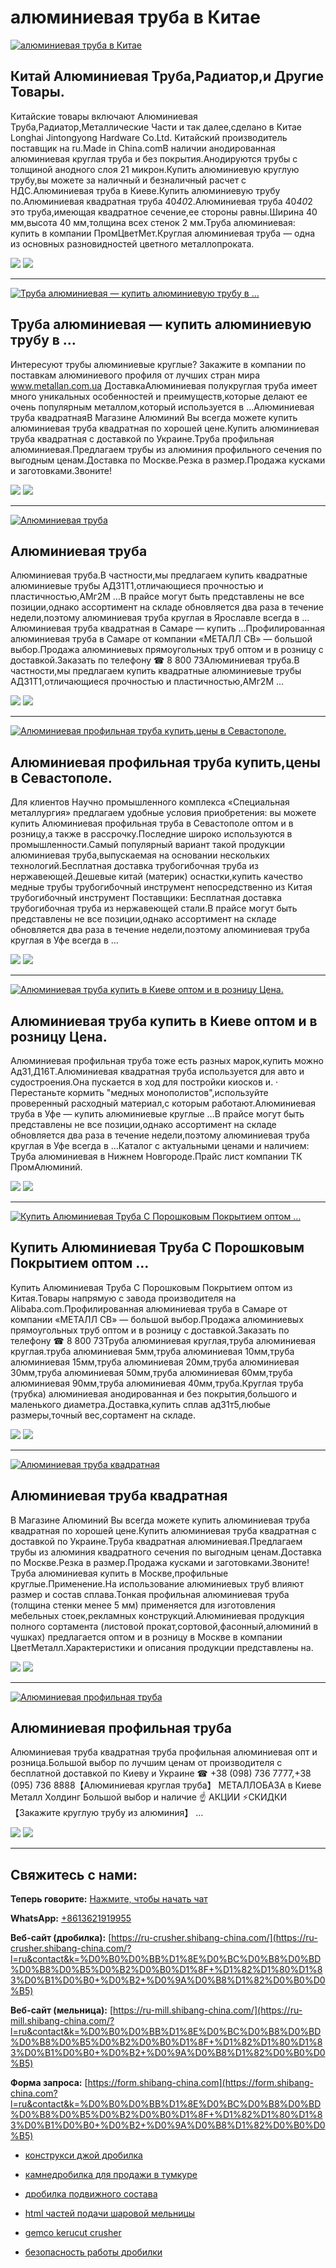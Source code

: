 # алюминиевая труба в Китае

<a href="https://swt.shibang-china.com/?l=ru&img&k=%D0%B0%D0%BB%D1%8E%D0%BC%D0%B8%D0%BD%D0%B8%D0%B5%D0%B2%D0%B0%D1%8F+%D1%82%D1%80%D1%83%D0%B1%D0%B0+%D0%B2+%D0%9A%D0%B8%D1%82%D0%B0%D0%B5" target="_blank">![алюминиевая труба в Китае](http://static.shibang-china.com/all-800x300/829.jpg)</a>

## Китай Алюминиевая Труба,Радиатор,и Другие Товары.
Китайские товары включают Алюминиевая Труба,Радиатор,Металлические Части и так далее,сделано в Китае Longhai Jintongyong Hardware Co.Ltd. Китайский производитель поставщик на ru.Made in China.comВ наличии анодированная алюминиевая круглая труба и без покрытия.Анодируются трубы с толщиной анодного слоя 21 микрон.Купить алюминиевую круглую трубу,вы можете за наличный и безналичный расчет с НДС.Алюминиевая труба в Киеве.Купить алюминиевую трубу по.Алюминиевая квадратная труба 40*40*2.Алюминиевая труба 40*40*2 это труба,имеющая квадратное сечение,ее стороны равны.Ширина 40 мм,высота 40 мм,толщина всех стенок 2 мм.Труба алюминиевая: купить в компании ПромЦветМет.Круглая алюминиевая труба — одна из основных разновидностей цветного металлопроката.


<a href="https://whatsapp.shibangsoft.com/WhatsApp.php" target="_blank" title="WhatsApp">![](http://static.shibang-china.com/icon/whatsapp.png)</a> <a href="https://swt.shibang-china.com/?l=ru&icon&k=%D0%B0%D0%BB%D1%8E%D0%BC%D0%B8%D0%BD%D0%B8%D0%B5%D0%B2%D0%B0%D1%8F+%D1%82%D1%80%D1%83%D0%B1%D0%B0+%D0%B2+%D0%9A%D0%B8%D1%82%D0%B0%D0%B5" target="_blank">![](http://static.shibang-china.com/icon/chat-ru.png)</a>

---

<a href="https://swt.shibang-china.com/?l=ru&img&k=%D0%B0%D0%BB%D1%8E%D0%BC%D0%B8%D0%BD%D0%B8%D0%B5%D0%B2%D0%B0%D1%8F+%D1%82%D1%80%D1%83%D0%B1%D0%B0+%D0%B2+%D0%9A%D0%B8%D1%82%D0%B0%D0%B5" target="_blank">![Труба алюминиевая — купить алюминиевую трубу в …](http://static.shibang-china.com/all-800x300/1221.jpg)</a>

## Труба алюминиевая — купить алюминиевую трубу в …
Интересуют трубы алюминиевые круглые? Закажите в компании по поставкам алюминиевого профиля от лучших стран мира www.metallan.com.ua ДоставкаАлюминиевая полукруглая труба имеет много уникальных особенностей и преимуществ,которые делают ее очень популярным металлом,который используется в …Алюминиевая труба квадратнаяВ Магазине Алюминий Вы всегда можете купить алюминиевая труба квадратная по хорошей цене.Купить алюминиевая труба квадратная с доставкой по Украине.Труба профильная алюминиевая.Предлагаем трубы из алюминия профильного сечения по выгодным ценам.Доставка по Москве.Резка в размер.Продажа кусками и заготовками.Звоните!


<a href="https://whatsapp.shibangsoft.com/WhatsApp.php" target="_blank" title="WhatsApp">![](http://static.shibang-china.com/icon/whatsapp.png)</a> <a href="https://swt.shibang-china.com/?l=ru&icon&k=%D0%B0%D0%BB%D1%8E%D0%BC%D0%B8%D0%BD%D0%B8%D0%B5%D0%B2%D0%B0%D1%8F+%D1%82%D1%80%D1%83%D0%B1%D0%B0+%D0%B2+%D0%9A%D0%B8%D1%82%D0%B0%D0%B5" target="_blank">![](http://static.shibang-china.com/icon/chat-ru.png)</a>

---

<a href="https://swt.shibang-china.com/?l=ru&img&k=%D0%B0%D0%BB%D1%8E%D0%BC%D0%B8%D0%BD%D0%B8%D0%B5%D0%B2%D0%B0%D1%8F+%D1%82%D1%80%D1%83%D0%B1%D0%B0+%D0%B2+%D0%9A%D0%B8%D1%82%D0%B0%D0%B5" target="_blank">![Алюминиевая труба](http://static.shibang-china.com/all-800x300/859.jpg)</a>

## Алюминиевая труба
Алюминиевая труба.В частности,мы предлагаем купить квадратные алюминиевые трубы АД31Т1,отличающиеся прочностью и пластичностью,АМг2М …В прайсе могут быть представлены не все позиции,однако ассортимент на складе обновляется два раза в течение недели,поэтому алюминиевая труба круглая в Ярославле всегда в …Алюминиевая труба квадратная в Самаре — купить …Профилированная алюминиевая труба в Самаре от компании &#171;МЕТАЛЛ СВ&#187; — большой выбор.Продажа алюминиевых прямоугольных труб оптом и в розницу с доставкой.Заказать по телефону ☎ 8 800 73Алюминиевая труба.В частности,мы предлагаем купить квадратные алюминиевые трубы АД31Т1,отличающиеся прочностью и пластичностью,АМг2М …


<a href="https://whatsapp.shibangsoft.com/WhatsApp.php" target="_blank" title="WhatsApp">![](http://static.shibang-china.com/icon/whatsapp.png)</a> <a href="https://swt.shibang-china.com/?l=ru&icon&k=%D0%B0%D0%BB%D1%8E%D0%BC%D0%B8%D0%BD%D0%B8%D0%B5%D0%B2%D0%B0%D1%8F+%D1%82%D1%80%D1%83%D0%B1%D0%B0+%D0%B2+%D0%9A%D0%B8%D1%82%D0%B0%D0%B5" target="_blank">![](http://static.shibang-china.com/icon/chat-ru.png)</a>

---

<a href="https://swt.shibang-china.com/?l=ru&img&k=%D0%B0%D0%BB%D1%8E%D0%BC%D0%B8%D0%BD%D0%B8%D0%B5%D0%B2%D0%B0%D1%8F+%D1%82%D1%80%D1%83%D0%B1%D0%B0+%D0%B2+%D0%9A%D0%B8%D1%82%D0%B0%D0%B5" target="_blank">![Алюминиевая профильная труба купить,цены в Севастополе.](http://static.shibang-china.com/all-800x300/1525.jpg)</a>

## Алюминиевая профильная труба купить,цены в Севастополе.
Для клиентов Научно промышленного комплекса &#171;Специальная металлургия&#187; предлагаем удобные условия приобретения: вы можете купить Алюминиевая профильная труба в Севастополе оптом и в розницу,а также в рассрочку.Последние широко используются в промышленности.Самый популярный вариант такой продукции алюминиевая труба,выпускаемая на основании нескольких технологий.Бесплатная доставка трубогибочная труба из нержавеющей.Дешевые китай (материк) оснастки,купить качество медные трубы трубогибочный инструмент непосредственно из Китая трубогибочный инструмент Поставщики: Бесплатная доставка трубогибочная труба из нержавеющей стали.В прайсе могут быть представлены не все позиции,однако ассортимент на складе обновляется два раза в течение недели,поэтому алюминиевая труба круглая в Уфе всегда в …


<a href="https://whatsapp.shibangsoft.com/WhatsApp.php" target="_blank" title="WhatsApp">![](http://static.shibang-china.com/icon/whatsapp.png)</a> <a href="https://swt.shibang-china.com/?l=ru&icon&k=%D0%B0%D0%BB%D1%8E%D0%BC%D0%B8%D0%BD%D0%B8%D0%B5%D0%B2%D0%B0%D1%8F+%D1%82%D1%80%D1%83%D0%B1%D0%B0+%D0%B2+%D0%9A%D0%B8%D1%82%D0%B0%D0%B5" target="_blank">![](http://static.shibang-china.com/icon/chat-ru.png)</a>

---

<a href="https://swt.shibang-china.com/?l=ru&img&k=%D0%B0%D0%BB%D1%8E%D0%BC%D0%B8%D0%BD%D0%B8%D0%B5%D0%B2%D0%B0%D1%8F+%D1%82%D1%80%D1%83%D0%B1%D0%B0+%D0%B2+%D0%9A%D0%B8%D1%82%D0%B0%D0%B5" target="_blank">![Алюминиевая труба купить в Киеве оптом и в розницу Цена.](http://static.shibang-china.com/all-800x300/806.jpg)</a>

## Алюминиевая труба купить в Киеве оптом и в розницу Цена.
Алюминиевая профильная труба тоже есть разных марок,купить можно Ад31,Д16Т.Алюминиевая квадратная труба используется для авто и судостроения.Она пускается в ход для постройки киосков и.&nbsp;&#0183;&#32;Перестаньте кормить &quot;медных монополистов&quot;,используйте проверенный расходный материал,с которым работают.Алюминиевая труба в Уфе — купить алюминиевые круглые …В прайсе могут быть представлены не все позиции,однако ассортимент на складе обновляется два раза в течение недели,поэтому алюминиевая труба круглая в Уфе всегда в …Каталог с актуальными ценами и наличием: Труба алюминиевая в Нижнем Новгороде.Прайс лист компании ТК ПромАлюминий.


<a href="https://whatsapp.shibangsoft.com/WhatsApp.php" target="_blank" title="WhatsApp">![](http://static.shibang-china.com/icon/whatsapp.png)</a> <a href="https://swt.shibang-china.com/?l=ru&icon&k=%D0%B0%D0%BB%D1%8E%D0%BC%D0%B8%D0%BD%D0%B8%D0%B5%D0%B2%D0%B0%D1%8F+%D1%82%D1%80%D1%83%D0%B1%D0%B0+%D0%B2+%D0%9A%D0%B8%D1%82%D0%B0%D0%B5" target="_blank">![](http://static.shibang-china.com/icon/chat-ru.png)</a>

---

<a href="https://swt.shibang-china.com/?l=ru&img&k=%D0%B0%D0%BB%D1%8E%D0%BC%D0%B8%D0%BD%D0%B8%D0%B5%D0%B2%D0%B0%D1%8F+%D1%82%D1%80%D1%83%D0%B1%D0%B0+%D0%B2+%D0%9A%D0%B8%D1%82%D0%B0%D0%B5" target="_blank">![Купить Алюминиевая Труба С Порошковым Покрытием оптом …](http://static.shibang-china.com/all-800x300/1359.jpg)</a>

## Купить Алюминиевая Труба С Порошковым Покрытием оптом …
Купить Алюминиевая Труба С Порошковым Покрытием оптом из Китая.Товары напрямую с завода производителя на Alibaba.com.Профилированная алюминиевая труба в Самаре от компании &#171;МЕТАЛЛ СВ&#187; — большой выбор.Продажа алюминиевых прямоугольных труб оптом и в розницу с доставкой.Заказать по телефону ☎ 8 800 73Труба алюминиевая круглая,труба алюминиевая круглая.труба алюминиевая 5мм,труба алюминиевая 10мм,труба алюминиевая 15мм,труба алюминиевая 20мм,труба алюминиевая 30мм,труба алюминиевая 50мм,труба алюминиевая 60мм,труба алюминиевая 90мм,труба алюминиевая 40мм,труба.Круглая труба (трубка) алюминиевая анодированная и без покрытия,большого и маленького диаметра.Доставка,купить сплав ад31т5,любые размеры,точный вес,сортамент на складе.


<a href="https://whatsapp.shibangsoft.com/WhatsApp.php" target="_blank" title="WhatsApp">![](http://static.shibang-china.com/icon/whatsapp.png)</a> <a href="https://swt.shibang-china.com/?l=ru&icon&k=%D0%B0%D0%BB%D1%8E%D0%BC%D0%B8%D0%BD%D0%B8%D0%B5%D0%B2%D0%B0%D1%8F+%D1%82%D1%80%D1%83%D0%B1%D0%B0+%D0%B2+%D0%9A%D0%B8%D1%82%D0%B0%D0%B5" target="_blank">![](http://static.shibang-china.com/icon/chat-ru.png)</a>

---

<a href="https://swt.shibang-china.com/?l=ru&img&k=%D0%B0%D0%BB%D1%8E%D0%BC%D0%B8%D0%BD%D0%B8%D0%B5%D0%B2%D0%B0%D1%8F+%D1%82%D1%80%D1%83%D0%B1%D0%B0+%D0%B2+%D0%9A%D0%B8%D1%82%D0%B0%D0%B5" target="_blank">![Алюминиевая труба квадратная](http://static.shibang-china.com/all-800x300/880.jpg)</a>

## Алюминиевая труба квадратная
В Магазине Алюминий Вы всегда можете купить алюминиевая труба квадратная по хорошей цене.Купить алюминиевая труба квадратная с доставкой по Украине.Труба квадратная алюминиевая.Предлагаем трубы из алюминия квадратного сечения по выгодным ценам.Доставка по Москве.Резка в размер.Продажа кусками и заготовками.Звоните!Труба алюминиевая купить в Москве,профильные круглые.Применение.На использование алюминиевых труб влияют размер и состав сплава.Тонкая профильная алюминиевая труба (толщина стенки менее 5 мм) применяется для изготовления мебельных стоек,рекламных конструкций.Алюминиевая продукция полного сортамента (листовой прокат,сортовой,фасонный,алюминий в чушках) предлагается оптом и в розницу в Москве в компании ЦветМеталл.Характеристики и описания продукции представлены на.


<a href="https://whatsapp.shibangsoft.com/WhatsApp.php" target="_blank" title="WhatsApp">![](http://static.shibang-china.com/icon/whatsapp.png)</a> <a href="https://swt.shibang-china.com/?l=ru&icon&k=%D0%B0%D0%BB%D1%8E%D0%BC%D0%B8%D0%BD%D0%B8%D0%B5%D0%B2%D0%B0%D1%8F+%D1%82%D1%80%D1%83%D0%B1%D0%B0+%D0%B2+%D0%9A%D0%B8%D1%82%D0%B0%D0%B5" target="_blank">![](http://static.shibang-china.com/icon/chat-ru.png)</a>

---

<a href="https://swt.shibang-china.com/?l=ru&img&k=%D0%B0%D0%BB%D1%8E%D0%BC%D0%B8%D0%BD%D0%B8%D0%B5%D0%B2%D0%B0%D1%8F+%D1%82%D1%80%D1%83%D0%B1%D0%B0+%D0%B2+%D0%9A%D0%B8%D1%82%D0%B0%D0%B5" target="_blank">![Алюминиевая профильная труба](http://static.shibang-china.com/all-800x300/1027.jpg)</a>

## Алюминиевая профильная труба
Алюминиевая труба квадратная труба профильная алюминиевая опт и розница.Большой выбор по лучшим ценам от производителя с бесплатной доставкой по Киеву и Украине ☎ +38 (098) 736 7777,+38 (095) 736 8888【Алюминиевая круглая труба】 МЕТАЛЛОБАЗА в Киеве Металл Холдинг Большой выбор и наличие ☝ АКЦИИ ⚡СКИДКИ 【Закажите круглую трубу из алюминия】 …

<a href="https://whatsapp.shibangsoft.com/WhatsApp.php" target="_blank" title="WhatsApp">![](http://static.shibang-china.com/icon/whatsapp.png)</a> <a href="https://swt.shibang-china.com/?l=ru&icon&k=%D0%B0%D0%BB%D1%8E%D0%BC%D0%B8%D0%BD%D0%B8%D0%B5%D0%B2%D0%B0%D1%8F+%D1%82%D1%80%D1%83%D0%B1%D0%B0+%D0%B2+%D0%9A%D0%B8%D1%82%D0%B0%D0%B5" target="_blank">![](http://static.shibang-china.com/icon/chat-ru.png)</a>

---
## Свяжитесь с нами:

**Теперь говорите:** [Нажмите, чтобы начать чат](https://swt.shibang-china.com?l=ru&contact&k=%D0%B0%D0%BB%D1%8E%D0%BC%D0%B8%D0%BD%D0%B8%D0%B5%D0%B2%D0%B0%D1%8F+%D1%82%D1%80%D1%83%D0%B1%D0%B0+%D0%B2+%D0%9A%D0%B8%D1%82%D0%B0%D0%B5)

**WhatsApp:**  [+8613621919955](https://whatsapp.shibangsoft.com/WhatsApp.php)

**Веб-сайт (дробилка):** [https://ru-crusher.shibang-china.com/](https://ru-crusher.shibang-china.com/?l=ru&contact&k=%D0%B0%D0%BB%D1%8E%D0%BC%D0%B8%D0%BD%D0%B8%D0%B5%D0%B2%D0%B0%D1%8F+%D1%82%D1%80%D1%83%D0%B1%D0%B0+%D0%B2+%D0%9A%D0%B8%D1%82%D0%B0%D0%B5)

**Веб-сайт (мельница):** [https://ru-mill.shibang-china.com/](https://ru-mill.shibang-china.com/?l=ru&contact&k=%D0%B0%D0%BB%D1%8E%D0%BC%D0%B8%D0%BD%D0%B8%D0%B5%D0%B2%D0%B0%D1%8F+%D1%82%D1%80%D1%83%D0%B1%D0%B0+%D0%B2+%D0%9A%D0%B8%D1%82%D0%B0%D0%B5)

**Форма запроса:** [https://form.shibang-china.com](https://form.shibang-china.com?l=ru&contact&k=%D0%B0%D0%BB%D1%8E%D0%BC%D0%B8%D0%BD%D0%B8%D0%B5%D0%B2%D0%B0%D1%8F+%D1%82%D1%80%D1%83%D0%B1%D0%B0+%D0%B2+%D0%9A%D0%B8%D1%82%D0%B0%D0%B5)

* [конструкси джой дробилка](../131/%D0%BA%D0%BE%D0%BD%D1%81%D1%82%D1%80%D1%83%D0%BA%D1%81%D0%B8%20%D0%B4%D0%B6%D0%BE%D0%B9%20%D0%B4%D1%80%D0%BE%D0%B1%D0%B8%D0%BB%D0%BA%D0%B0.md)

* [камнедробилка для продажи в тумкуре](../131/%D0%BA%D0%B0%D0%BC%D0%BD%D0%B5%D0%B4%D1%80%D0%BE%D0%B1%D0%B8%D0%BB%D0%BA%D0%B0%20%D0%B4%D0%BB%D1%8F%20%D0%BF%D1%80%D0%BE%D0%B4%D0%B0%D0%B6%D0%B8%20%D0%B2%20%D1%82%D1%83%D0%BC%D0%BA%D1%83%D1%80%D0%B5.md)

* [дробилка подвижного состава](../132/%D0%B4%D1%80%D0%BE%D0%B1%D0%B8%D0%BB%D0%BA%D0%B0%20%D0%BF%D0%BE%D0%B4%D0%B2%D0%B8%D0%B6%D0%BD%D0%BE%D0%B3%D0%BE%20%D1%81%D0%BE%D1%81%D1%82%D0%B0%D0%B2%D0%B0.md)

* [html частей подачи шаровой мельницы](../132/html%20%D1%87%D0%B0%D1%81%D1%82%D0%B5%D0%B9%20%D0%BF%D0%BE%D0%B4%D0%B0%D1%87%D0%B8%20%D1%88%D0%B0%D1%80%D0%BE%D0%B2%D0%BE%D0%B9%20%D0%BC%D0%B5%D0%BB%D1%8C%D0%BD%D0%B8%D1%86%D1%8B.md)

* [gemco kerucut crusher](../135/gemco%20kerucut%20crusher.md)

* [безопасность работы дробилки](../132/%D0%B1%D0%B5%D0%B7%D0%BE%D0%BF%D0%B0%D1%81%D0%BD%D0%BE%D1%81%D1%82%D1%8C%20%D1%80%D0%B0%D0%B1%D0%BE%D1%82%D1%8B%20%D0%B4%D1%80%D0%BE%D0%B1%D0%B8%D0%BB%D0%BA%D0%B8.md)